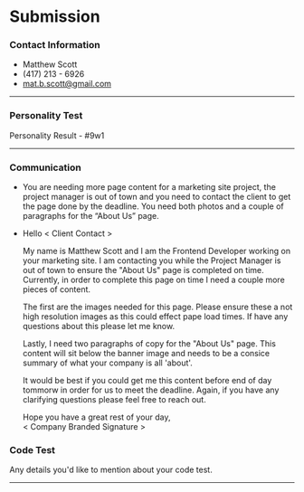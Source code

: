 # Submission

### Contact Information

- Matthew Scott
- (417) 213 - 6926
- mat.b.scott@gmail.com

---

### Personality Test

Personality Result - #9w1

---

### Communication

- You are needing more page content for a marketing site project, the project manager is out of town and you need to contact the client to get the page done by the deadline. You need both photos and a couple of paragraphs for the “About Us” page.

- Hello < Client Contact >

  My name is Matthew Scott and I am the Frontend Developer working on your marketing site. I am contacting you while the Project Manager is out of town to ensure the "About Us" page is completed on time. Currently, in order to complete this page on time I need a couple more pieces of content.

  The first are the images needed for this page. Please ensure these a not high resolution images as this could effect pape load times. If have any questions about this please let me know.

  Lastly, I need two paragraphs of copy for the "About Us" page. This content will sit below the banner image and needs to be a consice summary of what your company is all 'about'.

  It would be best if you could get me this content before end of day tommorw in order for us to meet the deadline. Again, if you have any clarifying questions please feel free to reach out.

  Hope you have a great rest of your day,  
  < Company Branded Signature >

### Code Test

Any details you'd like to mention about your code test.

---
